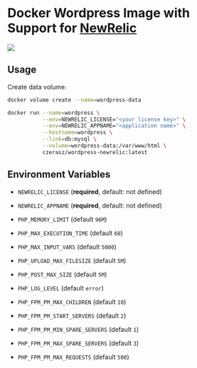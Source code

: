 # Docker Wordpress Image with Support for [NewRelic](http://newrelic.com/)

[![](https://imagelayers.io/badge/czerasz/wordpress-newrelic:latest.svg)](https://imagelayers.io/?images=czerasz/wordpress-newrelic:latest 'Get your own badge on imagelayers.io')

## Usage

Create data volume:

```bash
docker volume create --name=wordpress-data
```

```bash
docker run --name=wordpress \
           --env=NEWRELIC_LICENSE="<your license key>" \
           --env=NEWRELIC_APPNAME="<application name>" \
           --hostname=wordpress \
           --link=db:mysql \
           --volume=wordpress-data:/var/www/html \
           czerasz/wordpress-newrelic:latest
```

## Environment Variables

- `NEWRELIC_LICENSE` (**required**, default: not defined)
- `NEWRELIC_APPNAME` (**required**, default: not defined)

- `PHP_MEMORY_LIMIT` (default `96M`)
- `PHP_MAX_EXECUTION_TIME` (default `60`)
- `PHP_MAX_INPUT_VARS` (default `5000`)
- `PHP_UPLOAD_MAX_FILESIZE` (default `5M`)
- `PHP_POST_MAX_SIZE` (default `5M`)
- `PHP_LOG_LEVEL` (default `error`)
- `PHP_FPM_PM_MAX_CHILDREN` (default `10`)
- `PHP_FPM_PM_START_SERVERS` (default `2`)
- `PHP_FPM_PM_MIN_SPARE_SERVERS` (default `1`)
- `PHP_FPM_PM_MAX_SPARE_SERVERS` (default `3`)
- `PHP_FPM_PM_MAX_REQUESTS` (default `500`)
